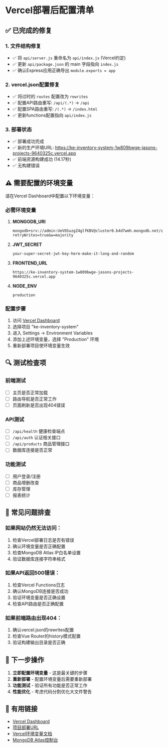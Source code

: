 # Vercel部署后配置清单

## ✅ 已完成的修复

### 1. 文件结构修复
- ✅ 将 `api/server.js` 重命名为 `api/index.js` (Vercel约定)
- ✅ 更新 `api/package.json` 的 main 字段指向 `index.js`
- ✅ 确认Express应用正确导出 `module.exports = app`

### 2. vercel.json配置修复
- ✅ 将过时的 `routes` 配置改为 `rewrites`
- ✅ 配置API路由重写: `/api/(.*)` → `/api`
- ✅ 配置SPA路由重写: `/(.*)`  → `/index.html`
- ✅ 更新functions配置指向 `api/index.js`

### 3. 部署状态
- ✅ 部署成功完成
- ✅ 新的生产环境URL: https://ke-inventory-system-1w809bwge-jasons-projects-9640325c.vercel.app
- ✅ 前端资源构建成功 (14.17秒)
- ✅ 无构建错误

## ⚠️ 需要配置的环境变量

请在Vercel Dashboard中配置以下环境变量：

### 必需环境变量
1. **MONGODB_URI**
   ```
   mongodb+srv://admin:UeVOSuzgZ4glfKBV@cluster0.b4d7wmh.mongodb.net/convenience_store?retryWrites=true&w=majority
   ```

2. **JWT_SECRET**
   ```
   your-super-secret-jwt-key-here-make-it-long-and-random
   ```

3. **FRONTEND_URL**
   ```
   https://ke-inventory-system-1w809bwge-jasons-projects-9640325c.vercel.app
   ```

4. **NODE_ENV**
   ```
   production
   ```

### 配置步骤
1. 访问 [Vercel Dashboard](https://vercel.com/dashboard)
2. 选择项目 "ke-inventory-system"
3. 进入 Settings → Environment Variables
4. 添加上述环境变量，选择 "Production" 环境
5. 重新部署项目使环境变量生效

## 🔍 测试检查项

### 前端测试
- [ ] 主页是否正常加载
- [ ] 路由导航是否正常工作
- [ ] 页面刷新是否出现404错误

### API测试
- [ ] `/api/health` 健康检查端点
- [ ] `/api/auth` 认证相关接口
- [ ] `/api/products` 商品管理接口
- [ ] 数据库连接是否正常

### 功能测试
- [ ] 用户登录/注册
- [ ] 商品增删改查
- [ ] 库存管理
- [ ] 报表统计

## 🚨 常见问题排查

### 如果网站仍然无法访问：
1. 检查Vercel部署日志是否有错误
2. 确认环境变量是否正确配置
3. 检查MongoDB Atlas IP白名单设置
4. 验证数据库连接字符串格式

### 如果API返回500错误：
1. 检查Vercel Functions日志
2. 确认MongoDB连接是否成功
3. 验证环境变量是否正确设置
4. 检查API路由是否正确配置

### 如果前端路由出现404：
1. 确认vercel.json的rewrites配置
2. 检查Vue Router的history模式配置
3. 验证构建输出目录是否正确

## 📝 下一步操作

1. **立即配置环境变量** - 这是最关键的步骤
2. **重新部署** - 配置环境变量后需要重新部署
3. **功能测试** - 验证所有功能是否正常工作
4. **性能优化** - 考虑代码分割优化大文件警告

## 🔗 有用链接

- [Vercel Dashboard](https://vercel.com/dashboard)
- [项目部署URL](https://ke-inventory-system-1w809bwge-jasons-projects-9640325c.vercel.app)
- [Vercel环境变量文档](https://vercel.com/docs/concepts/projects/environment-variables)
- [MongoDB Atlas控制台](https://cloud.mongodb.com/)